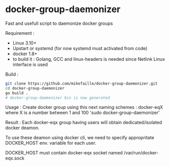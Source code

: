 # docker-group-daemonizer
Fast and usefull script to daemonize docker groups

Requirement : 
- Linux 3.10+
- Upstart or systemd (for now systemd must activated from code)
- docker 1.8+
- to build it : Golang, GCC and linux-headers is needed since Netlink Linux interface is used


Build : 
  
  ```bash
  git clone https://github.com/mikefaille/docker-group-daemonizer.git
  cd docker-group-daemonizer
  go build .
  # docker-group-daemonizer bin is now generated
  ```

Usage : 
  Create docker group using this next naming schemes :
    docker-eqX
  where X is a number between 1 and 100
'sudo docker-group-daemonizer'
  
Result : 
Each docker-eqx group having users will obtain dedicated/isolated docker deamon.

To use these deamon using docker cli, we need to specify appropritate DOCKER_HOST env. variable for each user.

DOCKER_HOST must contain docker-eqx socket named /var/run/docker-eqx.sock
